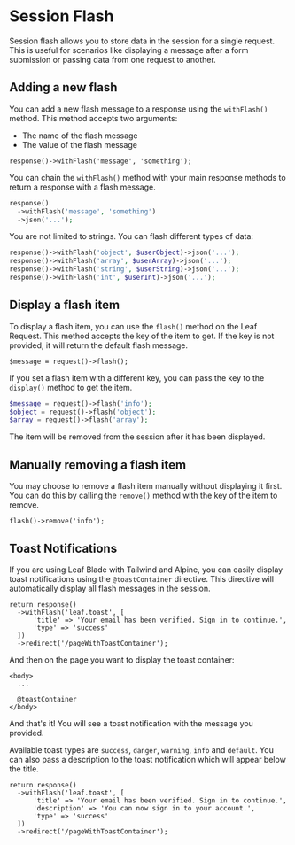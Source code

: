 # Session Flash

Session flash allows you to store data in the session for a single request. This is useful for scenarios like displaying a message after a form submission or passing data from one request to another.

## Adding a new flash

You can add a new flash message to a response using the `withFlash()` method. This method accepts two arguments:

- The name of the flash message
- The value of the flash message

```php:no-line-numbers
response()->withFlash('message', 'something');
```

You can chain the `withFlash()` method with your main response methods to return a response with a flash message.

```php
response()
  ->withFlash('message', 'something')
  ->json('...');
```

You are not limited to strings. You can flash different types of data:

```php
response()->withFlash('object', $userObject)->json('...');
response()->withFlash('array', $userArray)->json('...');
response()->withFlash('string', $userString)->json('...');
response()->withFlash('int', $userInt)->json('...');
```

## Display a flash item

To display a flash item, you can use the `flash()` method on the Leaf Request. This method accepts the key of the item to get. If the key is not provided, it will return the default flash message.

```php:no-line-numbers
$message = request()->flash();
```

If you set a flash item with a different key, you can pass the key to the `display()` method to get the item.

```php
$message = request()->flash('info');
$object = request()->flash('object');
$array = request()->flash('array');
```

The item will be removed from the session after it has been displayed.

## Manually removing a flash item

You may choose to remove a flash item manually without displaying it first. You can do this by calling the `remove()` method with the key of the item to remove.

```php:no-line-numbers
flash()->remove('info');
```

## Toast Notifications

If you are using Leaf Blade with Tailwind and Alpine, you can easily display toast notifications using the `@toastContainer` directive. This directive will automatically display all flash messages in the session.

```php:no-line-numbers
return response()
  ->withFlash('leaf.toast', [
      'title' => 'Your email has been verified. Sign in to continue.',
      'type' => 'success'
  ])
  ->redirect('/pageWithToastContainer');
```

And then on the page you want to display the toast container:

```blade
<body>
  ...

  @toastContainer
</body>
```

And that's it! You will see a toast notification with the message you provided.

Available toast types are `success`, `danger`, `warning`, `info` and `default`. You can also pass a description to the toast notification which will appear below the title.

```php:no-line-numbers
return response()
  ->withFlash('leaf.toast', [
      'title' => 'Your email has been verified. Sign in to continue.',
      'description' => 'You can now sign in to your account.',
      'type' => 'success'
  ])
  ->redirect('/pageWithToastContainer');
```
